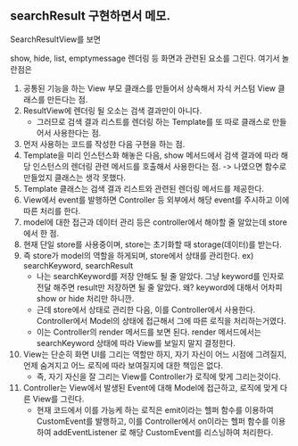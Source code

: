 ## searchResult 구현하면서 메모.

SearchResultView를 보면

show, hide, list, emptymessage 렌더링 등 화면과 관련된 요소를 그린다.
여기서 놀란점은
1. 공통된 기능을 하는 View 부모 클래스를 만들어서 상속해서 자식 커스텀 View 클래스를 만든다는 점.
2. ResultView에 렌더링 될 오소는 검색 결과만이 아니다. 
	- 그러므로 검색 결과 리스트를 렌더링 하는 Template를 또 따로 클래스로 만들어서 사용한다는 점.
3. 먼저 사용하는 코드를 작성한 다음 구현을 하는 점.
4. Template을 미리 인스턴스화 해놓은 다음, show 메서드에서 검색 결과에 따라 해당 인스턴스의 렌더링 관련 메서드를 호출해서 사용한다는 점. -> 나였으면 함수로 만들었지 클래스는 생각 못했다.
5. Template 클래스는 검색 결과 리스트와 관련된 렌더링 메서드를 제공한다.
6. View에서 event를 발행하면 Controller 등 외부에서 해당 event를 주시하고 이에 따른 처리를 한다.
7. model에 대한 접근과 데이터 관리 등은 controller에서 해야할 줄 알았는데 store에서 한 점. 
8. 현재 단일 store를 사용중이며, store는 초기화할 때 storage(데이터)를 받는다.
9. 즉 store가 model의 역할을 하게되며, store에서 상태를 관리한다. ex) searchKeyword, searchResult
	- 나는 searchKeyword를 저장 안해도 될 줄 알았다. 그냥 keyword를 인자로 전달 해주면 result만 저장하면 될 줄 알았다. 왜? keyword에 대해서 어차피 show or hide 처리만 하니깐.
	- 근데 store에서 상태로 관리한 다음, 이를 Controller에서 사용한다. Controller에서 Model의 상태에 접근해서 그에 따른 로직을 처리하는거였다.
	- 이는 Controller의 render 메서드를 보면 된다. render 메서드에서는 searchKeyword 상태에 따라 View를 보일지 말지 결정한다.
10. View는 단순히 화면 UI를 그리는 역할만 하지, 자기 자신이 어느 시점에 그려질지, 언제 숨겨지고 어느 로직에 따라 보여질지에 대한 책임은 없다.
	- 즉, 자기 자신을 잘 그리는 View를 Controller가 로직에 맞게 그리는것이다.
11. Controller는 View에서 발생된 Event에 대해 Model에 접근하고, 로직에 맞게 다른 View를 그린다. 
	- 현재 코드에서 이를 가능케 하는 로직은 emit이라는 헬퍼 함수를 이용하여 CustomEvent를 발행하고, 이를 Controller에서 on이라는 헬퍼 함수를 이용하여 addEventListener 로 해당 CustomEvent를 리스닝하여 처리한다.
